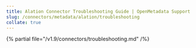 ```yaml
---
title: Alation Connector Troubleshooting Guide | OpenMetadata Support
slug: /connectors/metadata/alation/troubleshooting
collate: true
---
```


{% partial file="/v1.9/connectors/troubleshooting.md" /%}
